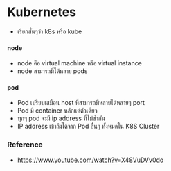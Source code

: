 # Kubernetes

- เรียกสั่นๆว่า k8s หรือ kube


#### node

- node คือ virtual machine หรือ virtual instance
- node สามารถมีได้หลาย pods

#### pod
- Pod เปรียบเสมือน host ที่สามารถมีหลายได้หลายๆ port
- Pod มี container หลักแค่ตัวเดียว
- ทุกๆ pod จะมี ip address ที่ไม่ซ้ำกัน
- IP address เข้าถึงได้จาก Pod อื่นๆ ทั้งหมดใน K8S Cluster

### Reference

- https://www.youtube.com/watch?v=X48VuDVv0do
